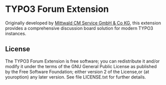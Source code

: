 # TYPO3 Forum Extension

Originally developed by [Mittwald CM Service GmbH & Co KG](https://www.mittwald.de), this extension provides a comprehensive discussion board solution for modern TYPO3 instances.

## License

The TYPO3 Forum Extension is free software; you can redistribute it and/or modify it under the terms of the GNU General Public License as published by the Free Software Foundation; either version 2 of the License,or (at youroption) any later version. See file LICENSE.txt for further details.
